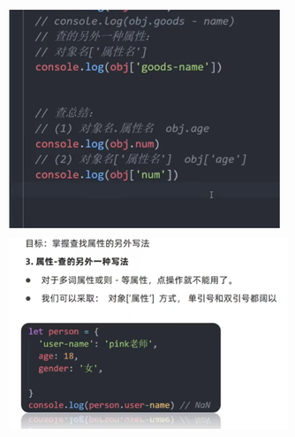 ![{83FE0D83-8D06-4EC4-9ADC-0FA889B4E04B}](./assets/{83FE0D83-8D06-4EC4-9ADC-0FA889B4E04B}.png)

![{CBAFDE2A-C433-4329-A934-8BF43D9318F7}](./assets/{CBAFDE2A-C433-4329-A934-8BF43D9318F7}.png)